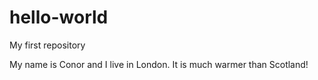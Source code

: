# hello-world
My first repository 

My name is Conor and I live in London. It is much warmer than Scotland!
